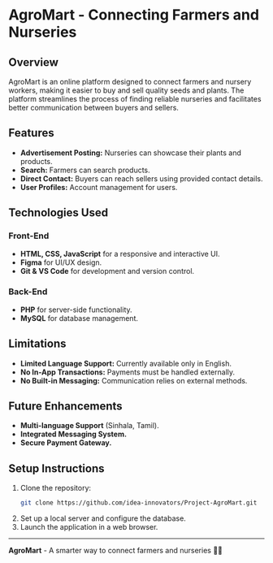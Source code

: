 # AgroMart - Connecting Farmers and Nurseries

## Overview
AgroMart is an online platform designed to connect farmers and nursery workers, making it easier to buy and sell quality seeds and plants. The platform streamlines the process of finding reliable nurseries and facilitates better communication between buyers and sellers.

## Features
- **Advertisement Posting:** Nurseries can showcase their plants and products.
- **Search:** Farmers can search products.
- **Direct Contact:** Buyers can reach sellers using provided contact details.
- **User Profiles:** Account management for users.

## Technologies Used
### **Front-End**
- **HTML, CSS, JavaScript** for a responsive and interactive UI.
- **Figma** for UI/UX design.
- **Git & VS Code** for development and version control.

### **Back-End**
- **PHP** for server-side functionality.
- **MySQL** for database management.

## Limitations
- **Limited Language Support:** Currently available only in English.
- **No In-App Transactions:** Payments must be handled externally.
- **No Built-in Messaging:** Communication relies on external methods.

## Future Enhancements
- **Multi-language Support** (Sinhala, Tamil).
- **Integrated Messaging System.**
- **Secure Payment Gateway.**

## Setup Instructions
1. Clone the repository:
   ```sh
   git clone https://github.com/idea-innovators/Project-AgroMart.git
   ```
2. Set up a local server and configure the database.
3. Launch the application in a web browser.


---
**AgroMart** - A smarter way to connect farmers and nurseries 🚜🌱
